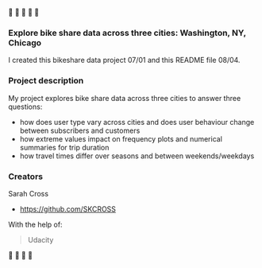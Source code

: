 :bicyclist: :bicyclist: :bicyclist: :bicyclist: :bicyclist:

### Explore bike share data across three cities: Washington, NY, Chicago
I created this bikeshare data project 07/01 and this README file 08/04.

### Project description
My project explores bike share data across three cities to answer three questions:
 - how does user type vary across cities and does user behaviour change between subscribers and customers
 - how extreme values impact on frequency plots and numerical summaries for trip duration
 - how travel times differ over seasons and between weekends/weekdays

### Creators
Sarah Cross
 - <https://github.com/SKCROSS>

With the help of:
> Udacity

:mountain_bicyclist: :mountain_bicyclist: :mountain_bicyclist: :mountain_bicyclist:
